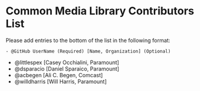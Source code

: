 # Common Media Library Contributors List
Please add entries to the bottom of the list in the following format:
```
- @GitHub UserName (Required) [Name, Organization] (Optional)
```

- @littlespex [Casey Occhialini, Paramount]
- @dsparacio [Daniel Sparaico, Paramount]
- @acbegen [Ali C. Begen, Comcast]
- @willdharris [Will Harris, Paramount]
